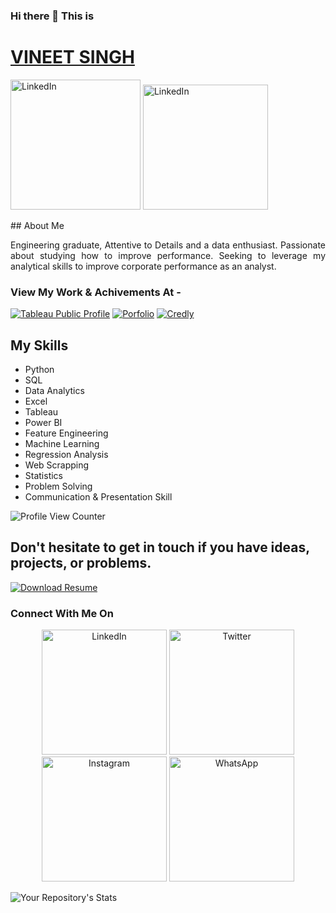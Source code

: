 


### Hi there 👋 This is

# [VINEET SINGH](https://vineetdsat.github.io/portfolio/)
<p>
<a><img src="https://img.shields.io/badge/Gmail-vineetdsat@gmail.com-informational&logo=appveyor" alt="LinkedIn" width = "208", hight = 208/></a>
<a><img src="https://img.shields.io/badge/Mobile-+91_7348_903_189-informational&logo=appveyor" alt="LinkedIn" width = "200", hight = 200/></a>
</p>
## About Me
<p align = "justify">
Engineering graduate, Attentive to Details and a data enthusiast. Passionate about studying how to improve performance. Seeking to leverage my analytical skills to improve corporate performance as an analyst.
</p>

### View My Work & Achivements At - 

[![Tableau Public Profile](https://img.shields.io/badge/Tableau-Profile-orange)](https://public.tableau.com/app/profile/vineet.singh3192) [![Porfolio](https://img.shields.io/badge/Personal-Portfolio-orange)](https://vineetdsat.github.io/portfolio/) [![Credly](https://img.shields.io/badge/Credly-Badges-orange)](https://www.credly.com/users/vineet-singh.647779d8/badges/)


## My Skills
<ul>
  <li>Python</li>                                      
	<li>SQL</li>
	<li> Data Analytics</li>
	<li> Excel</li>
	<li>Tableau</li>
	<li> Power BI</li>
	<li> Feature Engineering </li>
	<li>Machine Learning</li>
	<li>Regression Analysis</li>
	<li> Web Scrapping</li>
	<li>Statistics</li>
  <li>Problem Solving</li>
  <li>Communication & Presentation Skill</li>
</ul>


![Profile View Counter](https://komarev.com/ghpvc/?username=vineetdsat) 


## Don't hesitate to get in touch if you have ideas, projects, or problems.

[![Download Resume](https://img.shields.io/badge/Download-Resume-red)](https://github.com/vineetdsat/vineetdsat/raw/main/Resume.pdf)





### Connect With Me On 


<p align = "center">
<a href="https://www.linkedin.com/in/vineet-singh-2610"><img src="https://img.shields.io/badge/LinkedIn-Vineetsingh2610-informational" alt="LinkedIn" width = "200", hight = 200/></a>
<a href="https://twitter.com/VineetSingh2610/"><img src="https://img.shields.io/badge/Twitter-Vineetsingh2610-informational" alt="Twitter" width = "200", hight = 200/></a>
<a href="https://www.instagram.com/_vineet__singh_/"><img src="https://img.shields.io/badge/Instagram-Vineet_Singh-informational" alt="Instagram"width = "200", hight = 200/ ></a>
<a href="https://wa.me/917348903189"><img src="https://img.shields.io/badge/WhatsApp-Chat_With_Me!-informational" alt="WhatsApp" width = "200", hight = 200/></a>
</p>

![Your Repository's Stats](https://github-readme-stats.vercel.app/api?username=vineetdsat&show_icons=true)




